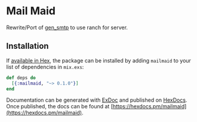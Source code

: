 # Mail Maid

Rewrite/Port of [gen_smtp](https://github.com/Vagabond/gen_smtp) to use ranch for server.

## Installation

If [available in Hex](https://hex.pm/docs/publish), the package can be installed
by adding `mailmaid` to your list of dependencies in `mix.exs`:

```elixir
def deps do
  [{:mailmaid, "~> 0.1.0"}]
end
```

Documentation can be generated with [ExDoc](https://github.com/elixir-lang/ex_doc)
and published on [HexDocs](https://hexdocs.pm). Once published, the docs can
be found at [https://hexdocs.pm/mailmaid](https://hexdocs.pm/mailmaid).

